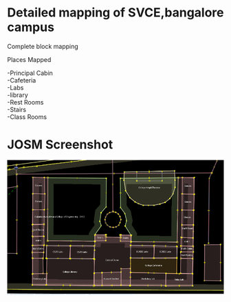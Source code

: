 # Detailed mapping of SVCE,bangalore campus

Complete block mapping

Places Mapped

-Principal Cabin <br />
-Cafeteria <br />
-Labs <br />
-library <br />
-Rest Rooms <br />
-Stairs <br />
-Class Rooms <br />

# JOSM Screenshot

![JOSM Map](https://github.com/kiran-kite/Mapbox-initial_projects/blob/master/JOSM/josm_map.png)



